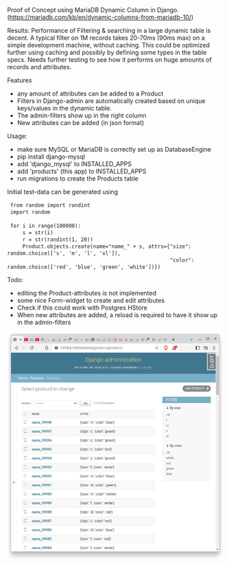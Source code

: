 

Proof of Concept using MariaDB Dynamic Column in Django.
(https://mariadb.com/kb/en/dynamic-columns-from-mariadb-10/)

Results:
Performance of Filtering & searching in a large dynamic table is decent.
A typical filter on 1M records takes 20-70ms (90ms max) on a simple development machine, without caching.
This could be optimized further using caching and possibly by defining some types in the table specs.
Needs further testing to see how it performs on huge amounts of records and attributes.

Features
- any amount of attributes can be added to a Product
- Filters in Django-admin are automatically created based on unique keys/values in the dynamic table.
- The admin-filters show up in the right column
- New attributes can be added (in json format)


Usage:
- make sure MySQL or MariaDB is correctly set up as DatabaseEngine
- pip install django-mysql
- add 'django_mysql' to INSTALLED_APPS
- add 'products' (this app) to INSTALLED_APPS
- run migrations to create the Products table


Initial test-data can be generated using

     from random import randint
     import random
    
     for i in range(100000):
         s = str(i)
         r = str(randint(1, 20))
         Product.objects.create(name="name_" + s, attrs={"size": random.choice(['s', 'm', 'l', 'xl']),
                                                         "color": random.choice(['red', 'blue', 'green', 'white'])})


Todo:
- editing the Product-attributes is not implemented
- some nice Form-widget to create and edit attributes
- Check if this could work with Postgres HStore 
- When new attributes are added, a reload is required to have it show up in the admin-filters


![](img/djangoadmin.png)